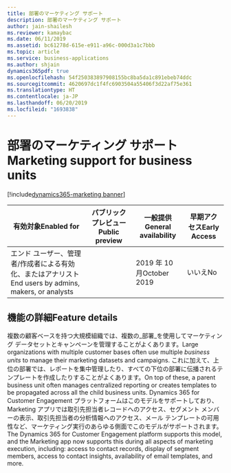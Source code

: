 ```yaml
---
title: 部署のマーケティング サポート
description: 部署のマーケティング サポート
author: jain-shailesh
ms.reviewer: kamaybac
ms.date: 06/11/2019
ms.assetid: bc61278d-615e-e911-a96c-000d3a1c7bbb
ms.topic: article
ms.service: business-applications
ms.author: shjain
dynamics365pdf: true
ms.openlocfilehash: 54f250383897908155bc8ba5da1c891ebeb74ddc
ms.sourcegitcommit: 4620697dc1f4fc6903504a55406f3d22af75e361
ms.translationtype: HT
ms.contentlocale: ja-JP
ms.lasthandoff: 06/20/2019
ms.locfileid: "1693838"
---
```

# <a name="marketing-support-for-business-units"></a><span data-ttu-id="b3154-103">部署のマーケティング サポート</span><span class="sxs-lookup"><span data-stu-id="b3154-103">Marketing support for business units</span></span>
[!include[dynamics365-marketing banner](../includes/dynamics365-marketing.md)]

| <span data-ttu-id="b3154-104">有効対象</span><span class="sxs-lookup"><span data-stu-id="b3154-104">Enabled for</span></span>    |  <span data-ttu-id="b3154-105">パブリック プレビュー</span><span class="sxs-lookup"><span data-stu-id="b3154-105">Public preview</span></span> | <span data-ttu-id="b3154-106">一般提供</span><span class="sxs-lookup"><span data-stu-id="b3154-106">General availability</span></span> | <span data-ttu-id="b3154-107">早期アクセス</span><span class="sxs-lookup"><span data-stu-id="b3154-107">Early Access</span></span> |
| ---------- | ---------- |---------- |---------- |
|<span data-ttu-id="b3154-108">エンド ユーザー、管理者/作成者による有効化、またはアナリスト</span><span class="sxs-lookup"><span data-stu-id="b3154-108">End users by admins, makers, or analysts</span></span>|| <span data-ttu-id="b3154-109">2019 年 10 月</span><span class="sxs-lookup"><span data-stu-id="b3154-109">October 2019</span></span>|<span data-ttu-id="b3154-110">いいえ</span><span class="sxs-lookup"><span data-stu-id="b3154-110">No</span></span> |






## <a name="feature-details"></a><span data-ttu-id="b3154-111">機能の詳細</span><span class="sxs-lookup"><span data-stu-id="b3154-111">Feature details</span></span>
<!--feature detail start -->
<span data-ttu-id="b3154-112">複数の顧客ベースを持つ大規模組織では、複数の_部署_を使用してマーケティング データセットとキャンペーンを管理することがよくあります。</span><span class="sxs-lookup"><span data-stu-id="b3154-112">Large organizations with multiple customer bases often use multiple _business units_ to manage their marketing datasets and campaigns.</span></span> <span data-ttu-id="b3154-113">これに加えて、上位の部署では、レポートを集中管理したり、すべての下位の部署に伝播されるテンプレートを作成したりすることがよくあります。</span><span class="sxs-lookup"><span data-stu-id="b3154-113">On top of these, a parent business unit often manages centralized reporting or creates templates to be propagated across all the child business units.</span></span> <span data-ttu-id="b3154-114">Dynamics 365 for Customer Engagement プラットフォームはこのモデルをサポートしており、Marketing アプリでは取引先担当者レコードへのアクセス、セグメント メンバーの表示、取引先担当者の分析情報へのアクセス、メール テンプレートの可用性など、マーケティング実行のあらゆる側面でこのモデルがサポートされます。</span><span class="sxs-lookup"><span data-stu-id="b3154-114">The Dynamics 365 for Customer Engagement platform supports this model, and the Marketing app now supports this during all aspects of marketing execution, including: access to contact records, display of segment members, access to contact insights, availability of email templates, and more.</span></span>
<!--feature detail end -->










